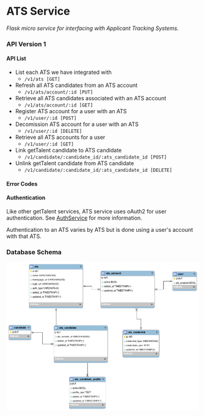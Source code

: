 # ATS Service
*Flask micro service for interfacing with Applicant Tracking Systems.*

### API Version 1

#### API List

- List each ATS we have integrated with
    + `/v1/ats [GET]`
- Refresh all ATS candidates from an ATS account
    + `/v1/ats/account/:id [PUT]`
- Retrieve all ATS candidates associated with an ATS account
    + `/v1/ats/account/:id [GET]`
- Register ATS account for a user with an ATS
    + `/v1/user/:id [POST]`
- Decomission ATS account for a user with an ATS
    + `/v1/user/:id [DELETE]`
- Retrieve all ATS accounts for a user
    + `/v1/user/:id [GET]`
- Link getTalent candidate to ATS candidate
    + `/v1/candidate/:candidate_id/:ats_candidate_id [POST]`
- Unlink getTalent candidate from ATS candidate
    + `/v1/candidate/:candidate_id/:ats_candidate_id [DELETE]`

#### Error Codes

#### Authentication

Like other getTalent services, ATS service uses oAuth2 for user authentication. See [AuthService](https://github.com/gettalent/talent-flask-services/blob/master/auth_service/README.md) for more information.

Authentication to an ATS varies by ATS but is done using a user's account with that ATS.

### Database Schema

![Image Missing](ATS_erd.png?raw=true "Database Schema")
